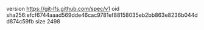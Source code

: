 version https://git-lfs.github.com/spec/v1
oid sha256:efcf6744aaad569dde46cac9781ef88158035eb2bb863e8236b044dd874c59fb
size 2498
